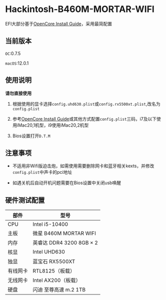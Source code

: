 # Hackintosh-B460M-MORTAR-WIFI

EFI大部分基于[OpenCore Install Guide](https://dortania.github.io/OpenCore-Install-Guide/)，采用最简配置

## 当前版本

`OC`:0.7.5

`macOS`:12.0.1

## 使用说明

**请勿直接使用**

1. 根据使用的显卡选择`config.uhd630.plist`或`config.rx5500xt.plist`,改名为`config.plist`

2. 参考[OpenCore Install Guide](https://dortania.github.io/OpenCore-Install-Guide/config.plist/comet-lake.html#platforminfo)或其他方式配置`config.plist`三码，i7及以下使用iMac20,1机型，i9使用iMac20,2机型

3. Bios设置打开`D.T.M`

## 注意事项

- 不适用非Wifi版迫击炮，如需使用需要删除网卡和蓝牙相关kexts，并修改`config.plist`中声卡的pci地址

- 如遇关机后自动开机问题需要在Bios设置中关闭usb唤醒

## 硬件测试配置

| 部件     | 型号                     |
| -------- | ------------------------ |
| CPU      | Intel i5-10400           |
| 主板     | 微星 B460M MORTAR WIFI   |
| 内存     | 英睿达 DDR4 3200 8GB × 2 |
| 核显     | Intel UHD630            |
| 独显     | 蓝宝石 RX5500XT          |
| 有线网卡 | RTL8125（板载）          |
| 无线网卡 | Intel AX200（板载）      |
| 硬盘     | 闪迪 至尊高速 m.2 1TB    |
